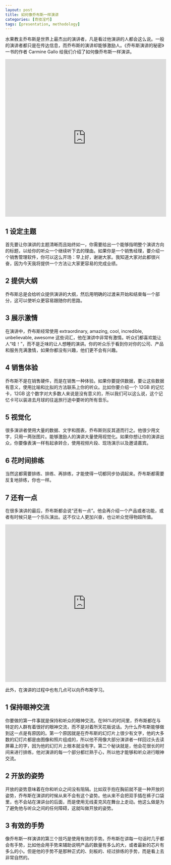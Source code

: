 ```yaml
---
layout: post
title: 如何像乔布斯一样演讲
categories: [奇技淫巧]
tags: [presentation, methodology]
---
```


水果教主乔布斯是世界上最杰出的演讲者，凡是看过他演讲的人都会这么说。一般的演讲者都只是在传达信息，而乔布斯的演讲却能够激励人。《乔布斯演讲的秘密》一书的作者 Carmine Gallo 给我们介绍了如何像乔布斯一样演讲。

<iframe src="http://player.youku.com/embed/XMTI1Mjc5MjAw" width="510" height="498" frameborder="0" scrolling="no" webkitAllowFullScreen mozallowfullscreen allowFullScreen></iframe>

## 1 设定主题

首先要让你演讲的主题清晰而且始终如一，你需要给出一个能够指明整个演讲方向的标题，以给你的听众一个继续听下去的理由。如果你是一个销售经理，要介绍一个销售管理软件，你可以这么开场：早上好，谢谢大家。我知道大家对此都很兴奋，因为今天我将提供一个方法让大家更容易的完成业绩。

## 2 提供大纲

乔布斯总是会给听众提供演讲的大纲，然后用明确的过渡来开始和结束每一个部分，这可以使听众更容易跟随你的思路。

## 3 展示激情

在演讲中，乔布斯经常使用 extraordinary, amazing, cool, incredible, unbelievable, awesome 这些词汇，他在演讲中非常有激情。听众们都喜欢能让人“哇！”，而不是乏味的让人想睡的演讲。你的听众乐于看到你对你的公司、产品和服务充满激情，如果你都没有兴趣，他们更不会有兴趣。

## 4 销售体验

乔布斯不是在销售硬件，而是在销售一种体验。如果你要提供数据，要让这些数据有意义，使用比喻和比拟的方法联系上你的听众。比如你要介绍一个 12GB 的记忆卡，12GB 这个数字对大多数人来说是没有意义的，所以我们可以这么说，这个记忆卡可以装进去月球的往返旅行途中要听的所有音乐。

## 5 视觉化

很多演讲者使用大量的数据、文字和图表，乔布斯则反其道而行之。他很少用文字，只用一两张图片。能够激励人的演讲大量使用视觉化。如果你想让你的演讲出众，你要像表演一样有起承转合，使用视频片段、现场演示以及邀请嘉宾。

## 6 花时间排练

当然这都需要排练、排练、再排练，才能使得一切都同步协调起来。乔布斯都需要反复地排练，你也一样。

## 7 还有一点

在很多演讲的最后，乔布斯都会说“还有一点”。他会再介绍一个产品或者功能，或者有时候只是一个乐队演出。这不仅让人更加兴奋，也让听众觉得物超所值。

<iframe src="http://player.youku.com/embed/XMTI1MjcyOTMy" width="510" height="498" frameborder="0" scrolling="no" webkitAllowFullScreen mozallowfullscreen allowFullScreen></iframe>

此外，在演讲的过程中也有几点可以向乔布斯学习。

## 1 保持眼神交流

你要做的第一件事就是保持和听众的眼神交流。在98%的时间里，乔布斯都在与特定的人群有着很好的眼神交流，而不是对着所天花板说话。为什么乔布斯能够做到这一点是有原因的。第一个原因就是在乔布斯的幻灯片上很少有文字，他的大多数的幻灯片都是由图像和照片组成的，所以他不用像大部分演讲者一样回过头去读屏幕上的字，因为他的幻灯片上根本就没有字。第二个秘诀就是，他会花很长的时间来进行排练，他对演讲的每一个部分都烂熟于心，所以他才能够和听众进行眼神交流。

## 2 开放的姿势

开放的姿势意味着在你和听众之间没有阻隔。比如双手抱在胸前就不是一种开放的姿势，乔布斯在演讲的时候从来不会有这个姿势。他从来不会把双手插在裤子口袋里，也不会站在演讲台的后面，而是使用无线麦克风在舞台上走动。他这么做是为了避免他与听众之间的任何障碍，这就叫做开放的姿势。

## 3 有效的手势

像乔布斯一样演讲的第三个技巧是使用有效的手势。乔布斯在讲每一句话时几乎都会有手势，比如他会用手势来辅助说明产品的数量有多么的大，或者最新的芯片有多么的小。但是他的手势不是那种正式的、刻板的、经过排练的手势，而是看上去非常自然的。
